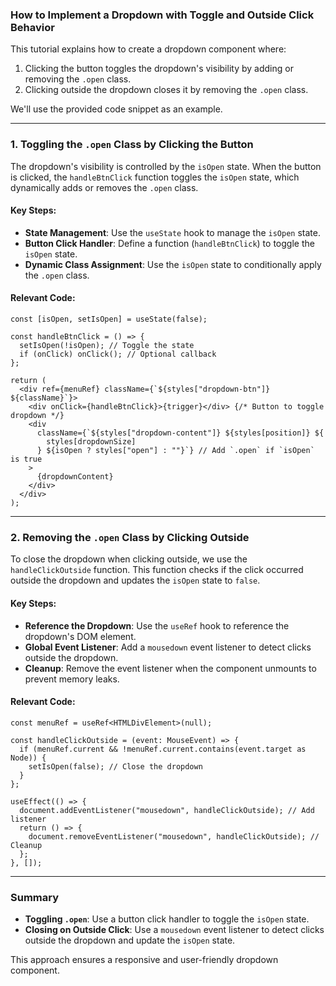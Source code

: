 ### How to Implement a Dropdown with Toggle and Outside Click Behavior

This tutorial explains how to create a dropdown component where:

1. Clicking the button toggles the dropdown's visibility by adding or removing the `.open` class.
2. Clicking outside the dropdown closes it by removing the `.open` class.

We'll use the provided code snippet as an example.

---

### 1. Toggling the `.open` Class by Clicking the Button

The dropdown's visibility is controlled by the `isOpen` state. When the button is clicked, the `handleBtnClick` function toggles the `isOpen` state, which dynamically adds or removes the `.open` class.

#### Key Steps:
- **State Management**: Use the `useState` hook to manage the `isOpen` state.
- **Button Click Handler**: Define a function (`handleBtnClick`) to toggle the `isOpen` state.
- **Dynamic Class Assignment**: Use the `isOpen` state to conditionally apply the `.open` class.

#### Relevant Code:
```tsx
const [isOpen, setIsOpen] = useState(false);

const handleBtnClick = () => {
  setIsOpen(!isOpen); // Toggle the state
  if (onClick) onClick(); // Optional callback
};

return (
  <div ref={menuRef} className={`${styles["dropdown-btn"]} ${className}`}>
    <div onClick={handleBtnClick}>{trigger}</div> {/* Button to toggle dropdown */}
    <div
      className={`${styles["dropdown-content"]} ${styles[position]} ${
        styles[dropdownSize]
      } ${isOpen ? styles["open"] : ""}`} // Add `.open` if `isOpen` is true
    >
      {dropdownContent}
    </div>
  </div>
);
```

---

### 2. Removing the `.open` Class by Clicking Outside

To close the dropdown when clicking outside, we use the `handleClickOutside` function. This function checks if the click occurred outside the dropdown and updates the `isOpen` state to `false`.

#### Key Steps:
- **Reference the Dropdown**: Use the `useRef` hook to reference the dropdown's DOM element.
- **Global Event Listener**: Add a `mousedown` event listener to detect clicks outside the dropdown.
- **Cleanup**: Remove the event listener when the component unmounts to prevent memory leaks.

#### Relevant Code:
```tsx
const menuRef = useRef<HTMLDivElement>(null);

const handleClickOutside = (event: MouseEvent) => {
  if (menuRef.current && !menuRef.current.contains(event.target as Node)) {
    setIsOpen(false); // Close the dropdown
  }
};

useEffect(() => {
  document.addEventListener("mousedown", handleClickOutside); // Add listener
  return () => {
    document.removeEventListener("mousedown", handleClickOutside); // Cleanup
  };
}, []);
```

---

### Summary

- **Toggling `.open`**: Use a button click handler to toggle the `isOpen` state.
- **Closing on Outside Click**: Use a `mousedown` event listener to detect clicks outside the dropdown and update the `isOpen` state.

This approach ensures a responsive and user-friendly dropdown component.